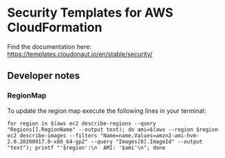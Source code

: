 # Security Templates for AWS CloudFormation

Find the documentation here: https://templates.cloudonaut.io/en/stable/security/

## Developer notes

### RegionMap
To update the region map execute the following lines in your terminal:

```
for region in $(aws ec2 describe-regions --query "Regions[].RegionName" --output text); do ami=$(aws --region $region ec2 describe-images --filters "Name=name,Values=amzn2-ami-hvm-2.0.20200917.0-x86_64-gp2" --query "Images[0].ImageId" --output "text"); printf "'$region':\n  AMI: '$ami'\n"; done
```
